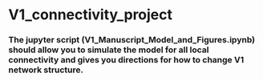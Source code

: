 # V1_connectivity_project

### The jupyter script (V1_Manuscript_Model_and_Figures.ipynb) should allow you to simulate the model for all local connectivity and gives you directions for how to change V1 network structure. 
